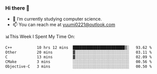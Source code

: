 ### Hi there 👋

- 📕 I’m currently studying computer science.
- 📫 You can reach me at yuumi0221@outlook.com


📊This Week I Spent My Time On:
<!--START_SECTION:waka-->

```txt
C++           10 hrs 12 mins  ███████████████████████▒░   93.62 %
Other         20 mins         ▓░░░░░░░░░░░░░░░░░░░░░░░░   03.11 %
C             13 mins         ▓░░░░░░░░░░░░░░░░░░░░░░░░   02.09 %
CMake         3 mins          ░░░░░░░░░░░░░░░░░░░░░░░░░   00.56 %
Objective-C   3 mins          ░░░░░░░░░░░░░░░░░░░░░░░░░   00.50 %
```

<!--END_SECTION:waka-->

<!--
**Yuumi0221/Yuumi0221** is a ✨ _special_ ✨ repository because its `README.md` (this file) appears on your GitHub profile.

Here are some ideas to get you started:

- 🔭 I’m currently working on ...
- 🌱 I’m currently learning ...
- 👯 I’m looking to collaborate on ...
- 🤔 I’m looking for help with ...
- 💬 Ask me about ...
- 📫 How to reach me: ...
- 😄 Pronouns: ...
- ⚡ Fun fact: ...
-->
